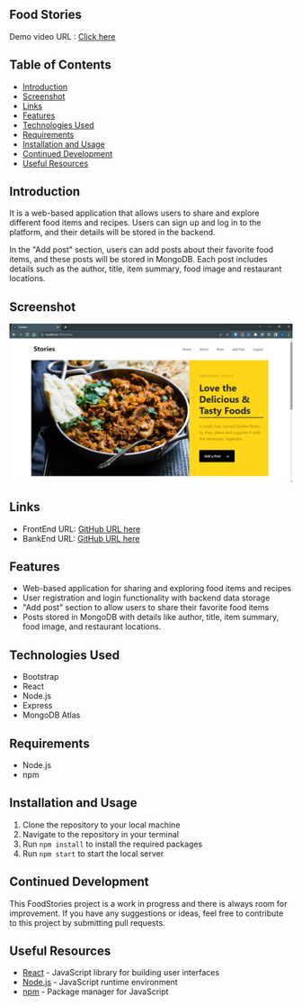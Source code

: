 ## Food Stories
Demo video URL : [Click here](https://drive.google.com/file/d/1YzcxI8Q9PR_mNES_XRWtsIsMVc0-Tk5b/view?usp=sharing)

## Table of Contents
- [Introduction](#Introduction)
- [Screenshot](#Screenshot)
- [Links](#links)
- [Features](#Features)
- [Technologies Used](#Technologies-Used)
- [Requirements](#Requirements)
- [Installation and Usage](#Installation-and-Usage)
- [Continued Development](#Continued-Development)
- [Useful Resources](#Useful-Resources)

## Introduction
It is a web-based application that allows users to share and explore different food items and recipes. Users can sign up and log in to the platform, and their details will be stored in the backend. 

In the "Add post" section, users can add posts about their favorite food items, and these posts will be stored in MongoDB. Each post includes details such as the author, title, item summary, food image and restaurant locations.

## Screenshot
[![Demo Video](https://raw.githubusercontent.com/darskp/foodie_backend/main/Image.png)](https://drive.google.com/file/d/1YzcxI8Q9PR_mNES_XRWtsIsMVc0-Tk5b/view?usp=sharing)

## Links
- FrontEnd URL: [GitHub URL here](https://github.com/darskp/foodie_frontend)
- BankEnd URL: [GitHub URL here](https://github.com/darskp/foodie_backend)

## Features
- Web-based application for sharing and exploring food items and recipes
- User registration and login functionality with backend data storage
- "Add post" section to allow users to share their favorite food items
- Posts stored in MongoDB with details like author, title, item summary, food image, and restaurant locations.

## Technologies Used
- Bootstrap
- React
- Node.js
- Express
- MongoDB Atlas

## Requirements
- Node.js
- npm

## Installation and Usage
1. Clone the repository to your local machine
2. Navigate to the repository in your terminal
3. Run `npm install` to install the required packages
4. Run `npm start` to start the local server

## Continued Development
This FoodStories project is a work in progress and there is always room for improvement. If you have any suggestions or ideas, feel free to contribute to this project by submitting pull requests.

## Useful Resources
- [React](https://reactjs.org/) - JavaScript library for building user interfaces
- [Node.js](https://nodejs.org/) - JavaScript runtime environment
- [npm](https://www.npmjs.com/) - Package manager for JavaScript
